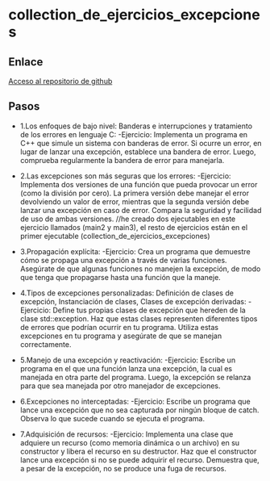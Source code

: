 # collection_de_ejercicios_excepciones

## Enlace

[Acceso al repositorio de github](https://github.com/flavi13/collection_de_ejercicios_excepciones)

## Pasos

 - 1.Los enfoques de bajo nivel: Banderas e interrupciones y tratamiento de los errores en lenguaje C:
-Ejercicio: Implementa un programa en C++ que simule un sistema con banderas de error. Si ocurre un error, en lugar de lanzar una excepción, establece una bandera de error. Luego, comprueba regularmente la bandera de error para manejarla.

 - 2.Las excepciones son más seguras que los errores:
-Ejercicio: Implementa dos versiones de una función que pueda provocar un error (como la división por cero). La primera versión debe manejar el error devolviendo un valor de error, mientras que la segunda versión debe lanzar una excepción en caso de error. Compara la seguridad y facilidad de uso de ambas versiones.
//he creado dos ejecutables en este ejercicio llamados (main2 y main3), el resto de ejercicios están en el primer ejecutable (collection_de_ejercicios_excepciones)

 - 3.Propagación explícita:
-Ejercicio: Crea un programa que demuestre cómo se propaga una excepción a través de varias funciones. Asegúrate de que algunas funciones no manejen la excepción, de modo que tenga que propagarse hasta una función que la maneje.

 - 4.Tipos de excepciones personalizadas: Definición de clases de excepción, Instanciación de clases, Clases de excepción derivadas:
-Ejercicio: Define tus propias clases de excepción que hereden de la clase std::exception. Haz que estas clases representen diferentes tipos de errores que podrían ocurrir en tu programa. Utiliza estas excepciones en tu programa y asegúrate de que se manejan correctamente.

 - 5.Manejo de una excepción y reactivación:
-Ejercicio: Escribe un programa en el que una función lanza una excepción, la cual es manejada en otra parte del programa. Luego, la excepción se relanza para que sea manejada por otro manejador de excepciones.

 - 6.Excepciones no interceptadas:
-Ejercicio: Escribe un programa que lance una excepción que no sea capturada por ningún bloque de catch. Observa lo que sucede cuando se ejecuta el programa.

 - 7.Adquisición de recursos:
-Ejercicio: Implementa una clase que adquiere un recurso (como memoria dinámica o un archivo) en su constructor y libera el recurso en su destructor. Haz que el constructor lance una excepción si no se puede adquirir el recurso. Demuestra que, a pesar de la excepción, no se produce una fuga de recursos.